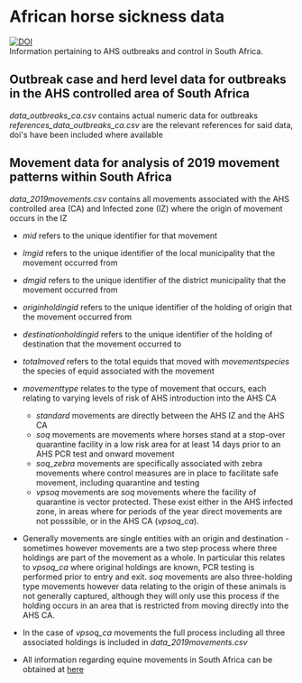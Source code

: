 # African horse sickness data  
[![DOI](https://zenodo.org/badge/295426173.svg)](https://zenodo.org/badge/latestdoi/295426173)  
Information pertaining to AHS outbreaks and control in South Africa.

## Outbreak case and herd level data for outbreaks in the AHS controlled area of South Africa 
*data_outbreaks_ca.csv* contains actual numeric data for outbreaks  
*references_data_outbreaks_ca.csv* are the relevant references for said data, doi's have been included where available  

## Movement data for analysis of 2019 movement patterns within South Africa  
*data_2019movements.csv* contains all movements associated with the AHS controlled area (CA) and Infected zone (IZ) where the origin of movement occurs in the IZ  
  * _mid_ refers to the unique identifier for that movement
  * _lmgid_ refers to the unique identifier of the local municipality that the movement occurred from
  * _dmgid_ refers to the unique identifier of the district municipality that the movement occurred from
  * _originholdingid_ refers to the unique identifier of the holding of origin that the movement occurred from
  * _destinationholdingid_ refers to the unique identifier of the holding of destination that the movement occurred to
  * _totalmoved_ refers to the total equids that moved with _movementspecies_ the species of equid associated with the movement
  * _movementtype_ relates to the type of movement that occurs, each relating to varying levels of risk of AHS introduction into the AHS CA
    * _standard_ movements are directly between the AHS IZ and the AHS CA
    * _soq_ movements are movements where horses stand at a stop-over quarantine facility in a low risk area for at least 14 days prior to an AHS PCR test and onward movement
    * _soq_zebra_ movements are specifically associated with zebra movements where control measures are in place to facilitate safe movement, including quarantine and testing
    * _vpsoq_ movements are _soq_ movements where the facility of quarantine is vector protected. These exist either in the AHS infected zone, in areas where for periods of the year direct movements are not posssible, or in the AHS CA (_vpsoq_ca_).
  
  * Generally movements are single entities with an origin and destination - sometimes however movements are a two step process where three holdings are part of the movement as a whole. In particular this relates to _vpsoq_ca_ where original holdings are known, PCR testing is performed prior to entry and exit. _soq_ movements are also three-holding type movements however data relating to the origin of these animals is not generally captured, although they will only use this process if the holding occurs in an area that is restricted from moving directly into the AHS CA.
  * In the case of _vpsoq_ca_ movements the full process including all three associated holdings is included in *data_2019movements.csv* 
  
  * All information regarding equine movements in South Africa can be obtained at [here](https://www.myhorse.org.za/ahsvpn/)
